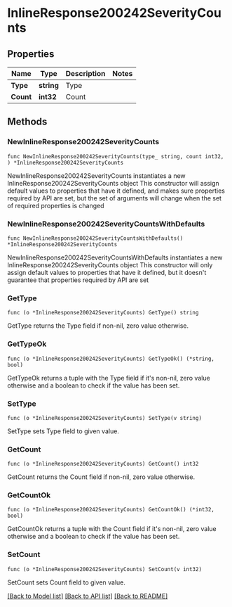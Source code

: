 # InlineResponse200242SeverityCounts

## Properties

Name | Type | Description | Notes
------------ | ------------- | ------------- | -------------
**Type** | **string** | Type | 
**Count** | **int32** | Count | 

## Methods

### NewInlineResponse200242SeverityCounts

`func NewInlineResponse200242SeverityCounts(type_ string, count int32, ) *InlineResponse200242SeverityCounts`

NewInlineResponse200242SeverityCounts instantiates a new InlineResponse200242SeverityCounts object
This constructor will assign default values to properties that have it defined,
and makes sure properties required by API are set, but the set of arguments
will change when the set of required properties is changed

### NewInlineResponse200242SeverityCountsWithDefaults

`func NewInlineResponse200242SeverityCountsWithDefaults() *InlineResponse200242SeverityCounts`

NewInlineResponse200242SeverityCountsWithDefaults instantiates a new InlineResponse200242SeverityCounts object
This constructor will only assign default values to properties that have it defined,
but it doesn't guarantee that properties required by API are set

### GetType

`func (o *InlineResponse200242SeverityCounts) GetType() string`

GetType returns the Type field if non-nil, zero value otherwise.

### GetTypeOk

`func (o *InlineResponse200242SeverityCounts) GetTypeOk() (*string, bool)`

GetTypeOk returns a tuple with the Type field if it's non-nil, zero value otherwise
and a boolean to check if the value has been set.

### SetType

`func (o *InlineResponse200242SeverityCounts) SetType(v string)`

SetType sets Type field to given value.


### GetCount

`func (o *InlineResponse200242SeverityCounts) GetCount() int32`

GetCount returns the Count field if non-nil, zero value otherwise.

### GetCountOk

`func (o *InlineResponse200242SeverityCounts) GetCountOk() (*int32, bool)`

GetCountOk returns a tuple with the Count field if it's non-nil, zero value otherwise
and a boolean to check if the value has been set.

### SetCount

`func (o *InlineResponse200242SeverityCounts) SetCount(v int32)`

SetCount sets Count field to given value.



[[Back to Model list]](../README.md#documentation-for-models) [[Back to API list]](../README.md#documentation-for-api-endpoints) [[Back to README]](../README.md)


